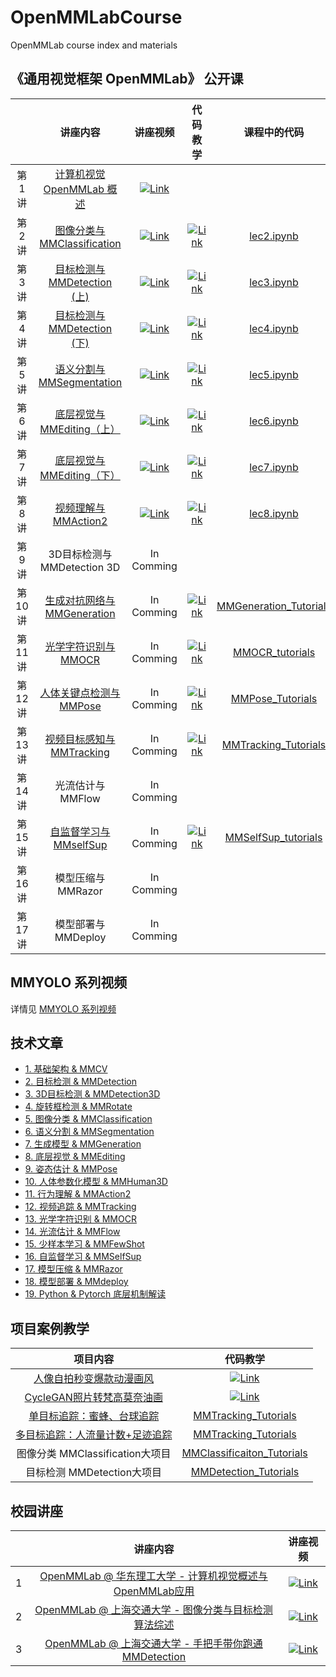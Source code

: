 # OpenMMLabCourse

OpenMMLab course index and materials

## 《通用视觉框架 OpenMMLab》 公开课

|        |                                               讲座内容                                                |                                                                          讲座视频                                                                          |                                                                          代码教学                                                                          |                                  课程中的代码                                  |
| :----: | :---------------------------------------------------------------------------------------------------: | :--------------------------------------------------------------------------------------------------------------------------------------------------------: | :--------------------------------------------------------------------------------------------------------------------------------------------------------: | :----------------------------------------------------------------------------: |
| 第1讲  |               [计算机视觉 OpenMMLab 概述](https://www.bilibili.com/video/BV1R341117FJ/)               |  [![Link](https://i1.hdslb.com/bfs/archive/24cc8148270f237cff0738fc8cd50557a6462de0.png@112w_63h_1c.webp)](https://www.bilibili.com/video/BV1R341117FJ/)   |                                                                                                                                                            |                                                                                |
| 第2讲  |              [图像分类与 MMClassification](https://www.bilibili.com/video/BV1J341127nQ/)              |  [![Link](https://i0.hdslb.com/bfs/archive/237b076c0fd87086827618ca95975d94656fb429.png@112w_63h_1c.webp)](https://www.bilibili.com/video/BV1J341127nQ/)   | [![Link](https://i0.hdslb.com/bfs/archive/237b076c0fd87086827618ca95975d94656fb429.png@112w_63h_1c.webp)](https://www.bilibili.com/video/BV1J341127nQ?p=7) |                         [lec2.ipynb](codes/lec2.ipynb)                         |
| 第3讲  |              [目标检测与 MMDetection (上)](https://www.bilibili.com/video/BV1Vv411A7ZM/)              |  [![Link](https://i0.hdslb.com/bfs/archive/8f4077f6572966b6d94726abeb8adb8531ad51b7.png@112w_63h_1c.webp)](https://www.bilibili.com/video/BV1Vv411A7ZM/)   | [![Link](https://i0.hdslb.com/bfs/archive/8f4077f6572966b6d94726abeb8adb8531ad51b7.png@112w_63h_1c.webp)](https://www.bilibili.com/video/BV1Vv411A7ZM?p=5) |                         [lec3.ipynb](codes/lec3.ipynb)                         |
| 第4讲  |              [目标检测与 MMDetection (下)](https://www.bilibili.com/video/BV1bM4y1g7Hf/)              |  [![Link](https://i2.hdslb.com/bfs/archive/0207b273dfe48d157cd00fe3ca2d9e20c1a86599.png@112w_63h_1c.webp)](https://www.bilibili.com/video/BV1bM4y1g7Hf/)   | [![Link](https://i2.hdslb.com/bfs/archive/0207b273dfe48d157cd00fe3ca2d9e20c1a86599.png@112w_63h_1c.webp)](https://www.bilibili.com/video/BV1bM4y1g7Hf?p=5) |                         [lec4.ipynb](codes/lec4.ipynb)                         |
| 第5讲  |               [语义分割与 MMSegmentation](https://www.bilibili.com/video/BV1944y1b76p/)               |  [![Link](https://i0.hdslb.com/bfs/archive/bedab4cff4ced7617ba1d118d7bd0cccd4a502f4.png@112w_63h_1c.webp)](https://www.bilibili.com/video/BV1944y1b76p/)   | [![Link](https://i0.hdslb.com/bfs/archive/bedab4cff4ced7617ba1d118d7bd0cccd4a502f4.png@112w_63h_1c.webp)](https://www.bilibili.com/video/BV1944y1b76p?p=5) |                         [lec5.ipynb](codes/lec5.ipynb)                         |
| 第6讲  |              [底层视觉与 MMEditing（上）](https://www.bilibili.com/video/BV1zq4y1o7ph/)               |  [![Link](https://i2.hdslb.com/bfs/archive/01d51d14a091e96f8c42031390f08f62cb18b699.png@112w_63h_1c.webp)](https://www.bilibili.com/video/BV1zq4y1o7ph/)   | [![Link](https://i2.hdslb.com/bfs/archive/01d51d14a091e96f8c42031390f08f62cb18b699.png@112w_63h_1c.webp)](https://www.bilibili.com/video/BV1zq4y1o7ph?p=5) |                         [lec6.ipynb](codes/lec6.ipynb)                         |
| 第7讲  |              [底层视觉与 MMEditing（下）](https://www.bilibili.com/video/BV1cQ4y167KL/)               |  [![Link](https://i0.hdslb.com/bfs/archive/3c314ffc38bced8002162319cb75f883b4694445.png@112w_63h_1c.webp)](https://www.bilibili.com/video/BV1cQ4y167KL/)   | [![Link](https://i0.hdslb.com/bfs/archive/3c314ffc38bced8002162319cb75f883b4694445.png@112w_63h_1c.webp)](https://www.bilibili.com/video/BV1cQ4y167KL?p=4) |                         [lec7.ipynb](codes/lec7.ipynb)                         |
| 第8讲  |                 [视频理解与 MMAction2](https://www.bilibili.com/video/BV1h34y1D7QH/)                  | [![Link](https://i0.hdslb.com/bfs/archive/a1c4b28840991f29c7acabdcbd39dc190f6af2c2.png@112w_63h_1c.webp)](https://www.bilibili.com/video/BV1h34y1D7QH?p=1) | [![Link](https://i0.hdslb.com/bfs/archive/a1c4b28840991f29c7acabdcbd39dc190f6af2c2.png@112w_63h_1c.webp)](https://www.bilibili.com/video/BV1h34y1D7QH?p=5) |                         [lec8.ipynb](codes/lec8.ipynb)                         |
| 第9讲  |                                      3D目标检测与 MMDetection 3D                                      |                                                                         In Comming                                                                         |                                                                                                                                                            |                                                                                |
| 第10讲 | [生成对抗网络与 MMGeneration](https://space.bilibili.com/1900783/channel/collectiondetail?sid=367182) |                                                                         In Comming                                                                         |  [![Link](https://i1.hdslb.com/bfs/archive/e0ea4767b305e98ce6039fe623e4cd184923a720.jpg@112w_63h_1c.webp)](https://www.bilibili.com/video/BV1bY4y147kz/)   | [MMGeneration_Tutorials](https://github.com/TommyZihao/MMGeneration_Tutorials) |
| 第11讲 |    [光学字符识别与 MMOCR](https://space.bilibili.com/1900783/channel/collectiondetail?sid=292930)     |                                                                         In Comming                                                                         |  [![Link](https://i0.hdslb.com/bfs/archive/bff12b73709666351d614fd5fb286767846b7108.jpg@112w_63h_1c.webp)](https://www.bilibili.com/video/BV1Ua411x7dB/)   |        [MMOCR_tutorials](https://github.com/TommyZihao/MMOCR_tutorials)        |
| 第12讲 |   [人体关键点检测与 MMPose](https://space.bilibili.com/1900783/channel/collectiondetail?sid=552719)   |                                                                         In Comming                                                                         |  [![Link](https://i1.hdslb.com/bfs/archive/94399ebc3f6cecc9545b83956b0a35e1046eaae2.jpg@112w_63h_1c.webp)](https://www.bilibili.com/video/BV16B4y1h7JS/)   |       [MMPose_Tutorials](https://github.com/TommyZihao/MMPose_Tutorials)       |
| 第13讲 |  [视频目标感知与 MMTracking](https://space.bilibili.com/1900783/channel/collectiondetail?sid=356479)  |                                                                         In Comming                                                                         |  [![Link](https://i1.hdslb.com/bfs/archive/0058cfa97c39341f8679fd58ef04651db2389c4e.jpg@112w_63h_1c.webp)](https://www.bilibili.com/video/BV1za411Y7Zm/)   |   [MMTracking_Tutorials](https://github.com/TommyZihao/MMTracking_Tutorials)   |
| 第14讲 |                                           光流估计与 MMFlow                                           |                                                                         In Comming                                                                         |                                                                                                                                                            |                                                                                |
| 第15讲 |  [自监督学习与 MMselfSup](https://space.bilibili.com/1293512903/channel/collectiondetail?sid=657287)  |                                                                         In Comming                                                                         |   [![Link](https://i1.hdslb.com/bfs/archive/7e5e9a0571cbc98f043d6bc4050fb9e785c2606f.jpg@112w_63h_1c.webp)](https://www.bilibili.com/video/BV1hg411r7iK)   |                [MMSelfSup_tutorials](codes/MMSelfSup_tutorials)                |
| 第16讲 |                                          模型压缩与 MMRazor                                           |                                                                         In Comming                                                                         |                                                                                                                                                            |                                                                                |
| 第17讲 |                                          模型部署与 MMDeploy                                          |                                                                         In Comming                                                                         |                                                                                                                                                            |                                                                                |

## MMYOLO 系列视频
详情见 [MMYOLO 系列视频](mmyolo.md)

## 技术文章

- [1. 基础架构 & MMCV](./articles.md/#1-基础架构--mmcv)
- [2. 目标检测 & MMDetection](./articles.md/#2-目标检测--mmdetection)
- [3. 3D目标检测 & MMDetection3D](./articles.md/#3-3d目标检测--mmdetection3d)
- [4. 旋转框检测 & MMRotate](./articles.md/#4-旋转框检测--mmrotate)
- [5. 图像分类 & MMClassification](./articles.md/#5-图像分类--mmclassification)
- [6. 语义分割 & MMSegmentation](./articles.md/#6-语义分割--mmsegmentation)
- [7. 生成模型 & MMGeneration](./articles.md/#7-生成模型--mmgeneration)
- [8. 底层视觉 & MMEditing](./articles.md/#8-底层视觉--mmediting)
- [9. 姿态估计 & MMPose](./articles.md/#9-姿态估计--mmpose)
- [10. 人体参数化模型 & MMHuman3D](./articles.md/#10-人体参数化模型--mmhuman3d)
- [11. 行为理解 & MMAction2](./articles.md/#11-行为理解--mmaction2)
- [12. 视频追踪 & MMTracking](./articles.md/#12-视频追踪--mmtracking)
- [13. 光学字符识别 & MMOCR](./articles.md/#13-光学字符识别--mmocr)
- [14. 光流估计 & MMFlow](./articles.md/#14-光流估计--mmflow)
- [15. 少样本学习 & MMFewShot](./articles.md/#15-少样本学习--mmfewshot)
- [16. 自监督学习 & MMSelfSup](./articles.md/#16-自监督学习--mmselfsup)
- [17. 模型压缩 & MMRazor](./articles.md/#17-模型压缩--mmrazor)
- [18. 模型部署 & MMdeploy](./articles.md/#18-模型部署--mmdeploy)
- [19. Python & Pytorch 底层机制解读](./articles.md/#19-python--pytorch-底层机制解读)



## 项目案例教学

|                                    项目内容                                    |                                                                        代码教学                                                                         |
| :----------------------------------------------------------------------------: | :-----------------------------------------------------------------------------------------------------------------------------------------------------: |
|    [人像自拍秒变爆款动漫画风](https://www.bilibili.com/video/BV1XL4y1g7in/)    | [![Link](https://i0.hdslb.com/bfs/archive/f9972114f65e0bc121619e51720680c461a7b913.jpg@112w_63h_1c.webp)](https://www.bilibili.com/video/BV1XL4y1g7in/) |
|   [CycleGAN照片转梵高莫奈油画](https://www.bilibili.com/video/BV1wv4y1T71F/)   | [![Link](https://i2.hdslb.com/bfs/archive/56a953accbb30ea29408a105aeb7dd406058e8f1.jpg@112w_63h_1c.webp)](https://www.bilibili.com/video/BV1wv4y1T71F/) |
|   [单目标追踪：蜜蜂、台球追踪](https://www.bilibili.com/video/BV1s44y1g75J)    |                                       [MMTracking_Tutorials](https://github.com/TommyZihao/MMTracking_Tutorials)                                        |
| [多目标追踪：人流量计数+足迹追踪](https://www.bilibili.com/video/BV1J3411M7KQ) |                                       [MMTracking_Tutorials](https://github.com/TommyZihao/MMTracking_Tutorials)                                        |
|                        图像分类 MMClassification大项目                         |                                 [MMClassificaiton_Tutorials](https://github.com/TommyZihao/MMClassification_Tutorials)                                  |
|                           目标检测 MMDetection大项目                           |                                      [MMDetection_Tutorials](https://github.com/TommyZihao/MMDetection_Tutorials)                                       |



## 校园讲座

|       |                                                 讲座内容                                                 |                                                                        讲座视频                                                                         |
| :---: | :------------------------------------------------------------------------------------------------------: | :-----------------------------------------------------------------------------------------------------------------------------------------------------: |
|   1   | [OpenMMLab @ 华东理工大学 - 计算机视觉概述与OpenMMLab应用](https://www.bilibili.com/video/BV1Gb4y1B7D4/) | [![Link](https://i1.hdslb.com/bfs/archive/ddd84ad01eb96ad12a272d345d4de3d16d12295b.jpg@112w_63h_1c.webp)](https://www.bilibili.com/video/BV1Gb4y1B7D4/) |
|   2   |  [OpenMMLab @ 上海交通大学 - 图像分类与目标检测算法综述](https://www.bilibili.com/video/BV1ou411k7fD/)   | [![Link](https://i1.hdslb.com/bfs/archive/c8356c5400de7ba50f32a2e26e8c77563e46e353.png@112w_63h_1c.webp)](https://www.bilibili.com/video/BV1ou411k7fD/) |
|   3   |   [OpenMMLab @ 上海交通大学 - 手把手带你跑通MMDetection](https://www.bilibili.com/video/BV1NL4y1c7ki/)   | [![Link](https://i1.hdslb.com/bfs/archive/c8356c5400de7ba50f32a2e26e8c77563e46e353.png@112w_63h_1c.webp)](https://www.bilibili.com/video/BV1NL4y1c7ki/) |
